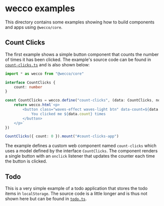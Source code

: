 # wecco examples

This directory contains some examples showing how to build components and apps using `@wecco/core`.

## Count Clicks

The first example shows a simple button component that counts the number of times it has been clicked. The example's source code can be found in [`count-clicks.ts`](./count-clicks.ts) and is also shown below:

```typescript
import * as wecco from "@wecco/core"

interface CountClicks {
    count: number
}

const CountClicks = wecco.define("count-clicks", (data: CountClicks, notifyUpdate) => {
    return wecco.html`<p>
        <button class="waves-effect waves-light btn" data-count=${data.count} @click=${() => { data.count++; notifyUpdate(); }}>
            You clicked me ${data.count} times
        </button>
    </p>`
})

CountClicks({ count: 0 }).mount("#count-clicks-app")
```

The example defines a custom web component named `count-clicks` which uses a model defined by the interface `CountClicks`. The component renders a single button with an `onclick` listener that updates the counter each time the button is clicked.

## Todo
This is a very simple example of a todo application that stores the todo items in `localStorage`. The source code is a little longer and is thus not shown here but can be found in [`todo.ts`](./todo.ts).